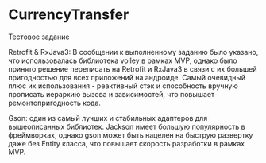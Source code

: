 # CurrencyTransfer
Тестовое задание

Retrofit & RxJava3: В сообщении к выполненному заданию было указано, что использовалась библиотека volley в рамках MVP, однако было принято решение переписать на Retrofit и RxJava3 в связи с их большей пригодностью для всех приложений на андроиде. Самый очевидный плюс их использования - реактивный стэк и способность вручную прописать иерархию вызова и зависимостей, что повышает ремонтопригодность кода.

Gson: один из самый лучших и стабильных адаптеров для вышеописанных библиотек. Jackson имеет большую популярность в фреймворках, однако gson может быть нацелен на быструю развертку даже без Entity класса, что повышает скорость разработки в рамках MVP.



